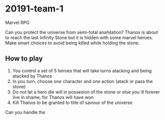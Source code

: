 # 20191-team-1

Marvel RPG

Can you protect the universe from semi-total anahilation? 
Thanos is about to reach the last Infinity Stone but it is hidden with some marvel heroes. 
Make smart choices to avoid being killed while holding the stone.

How to play
----------
1. You control a set of 5 heroes that will take turns atacking and being atacked by Thanos
2. In you turn, choose one character and one action (atack or pass the stone)
3. Do not let a hero die will in possesion of the stone or else you ill forever live in shame, for Thanos will have won
4. Kill Thanos to be granted to title of saviour of the universe

Can you handle the
